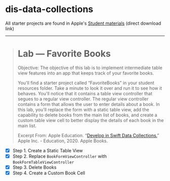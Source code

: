
# dis-data-collections

All starter projects are found in Apple's [Student materials](https://education-static.apple.com/data-collections/xcode11/student.zip) (direct download link)

----

> # Lab — Favorite Books
>
> Objective: The objective of this lab is to implement intermediate table view features into an app that keeps track of your favorite books.
>
> You'll find a starter project called “FavoriteBooks” in your student resources folder. Take a minute to look it over and run it to see how it behaves. You'll notice that it contains a table view controller that segues to a regular view controller. The regular view controller contains a form that allows the user to enter details about a book. In this lab, you'll replace the form with a static table view, add the capability to delete books from the main list of books, and create a custom table view cell to better display the details of each book in the main list.
>
> Excerpt From: Apple Education. “[Develop in Swift Data Collections.](https://books.apple.com/ca/book/develop-in-swift-data-collections/id1511183970)” Apple Inc. - Education, 2020. Apple Books.

- [x] Step 1. Create a Static Table View
- [x] Step 2. Replace `BookFormViewController​` with `BookFormTableViewController`
- [x] Step 3. Delete Books
- [x] Step 4. Create a Custom Book Cell
